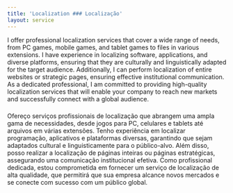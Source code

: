 ```yaml
---
title: 'Localization ### Localização'
layout: service
---
```


I offer professional localization services that cover a wide range of needs, from PC games, mobile games, and tablet games to files in various extensions. I have experience in localizing software, applications, and diverse platforms, ensuring that they are culturally and linguistically adapted for the target audience. Additionally, I can perform localization of entire websites or strategic pages, ensuring effective institutional communication. As a dedicated professional, I am committed to providing high-quality localization services that will enable your company to reach new markets and successfully connect with a global audience.
###
Ofereço serviços profissionais de localização que abrangem uma ampla gama de necessidades, desde jogos para PC, celulares e tablets até arquivos em várias extensões. Tenho experiência em localizar programação, aplicativos e plataformas diversas, garantindo que sejam adaptados cultural e linguisticamente para o público-alvo. Além disso, posso realizar a localização de páginas inteiras ou páginas estratégicas, assegurando uma comunicação institucional efetiva. Como profissional dedicada, estou comprometida em fornecer um serviço de localização de alta qualidade, que permitirá que sua empresa alcance novos mercados e se conecte com sucesso com um público global.
